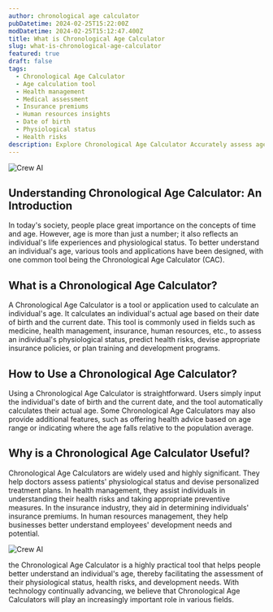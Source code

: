 ```yaml
---
author: chronological age calculator
pubDatetime: 2024-02-25T15:22:00Z
modDatetime: 2024-02-25T15:12:47.400Z
title: What is Chronological Age Calculator
slug: what-is-chronological-age-calculator
featured: true
draft: false
tags:
  - Chronological Age Calculator
  - Age calculation tool
  - Health management
  - Medical assessment
  - Insurance premiums
  - Human resources insights
  - Date of birth
  - Physiological status
  - Health risks
description: Explore Chronological Age Calculator Accurately assess age for medical, insurance, and HR insights
---
```


![Crew AI](@assets/images/article-image-1.jpg)

## Understanding Chronological Age Calculator: An Introduction

In today's society, people place great importance on the concepts of time and age. However, age is more than just a number; it also reflects an individual's life experiences and physiological status. To better understand an individual's age, various tools and applications have been designed, with one common tool being the Chronological Age Calculator (CAC).

## What is a Chronological Age Calculator?

A Chronological Age Calculator is a tool or application used to calculate an individual's age. It calculates an individual's actual age based on their date of birth and the current date. This tool is commonly used in fields such as medicine, health management, insurance, human resources, etc., to assess an individual's physiological status, predict health risks, devise appropriate insurance policies, or plan training and development programs.

## How to Use a Chronological Age Calculator?

Using a Chronological Age Calculator is straightforward. Users simply input the individual's date of birth and the current date, and the tool automatically calculates their actual age. Some Chronological Age Calculators may also provide additional features, such as offering health advice based on age range or indicating where the age falls relative to the population average.

## Why is a Chronological Age Calculator Useful?

Chronological Age Calculators are widely used and highly significant. They help doctors assess patients' physiological status and devise personalized treatment plans. In health management, they assist individuals in understanding their health risks and taking appropriate preventive measures. In the insurance industry, they aid in determining individuals' insurance premiums. In human resources management, they help businesses better understand employees' development needs and potential.

![Crew AI](@assets/images/article-image1-2.jpg)

the Chronological Age Calculator is a highly practical tool that helps people better understand an individual's age, thereby facilitating the assessment of their physiological status, health risks, and development needs. With technology continually advancing, we believe that Chronological Age Calculators will play an increasingly important role in various fields.
